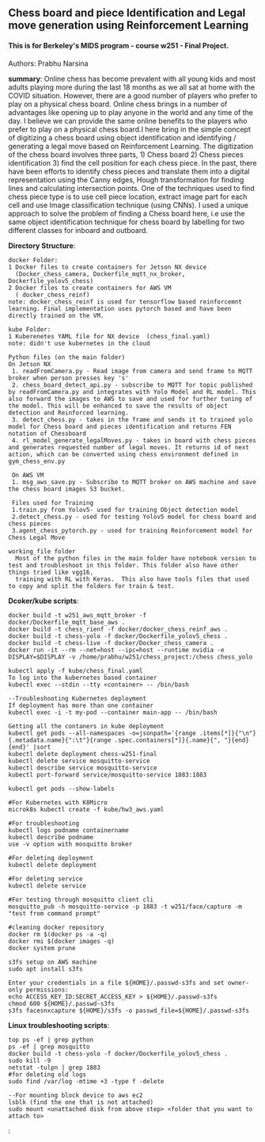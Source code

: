 ## Chess board and piece Identification and Legal move generation using Reinforcement Learning
#### This is for Berkeley's MIDS program - course w251 - Final Project.

Authors: Prabhu Narsina

<b>summary</b>: Online chess has become prevalent with all young kids and most adults playing more during the last 18 months as we all sat at home with the COVID situation. However, there are a good number of players who prefer to play on a physical chess board. Online chess brings in a number of advantages like opening up to play anyone in the world and any time of the day. I believe we can provide the same online benefits to the players who prefer to play on a physical chess board.I here bring in the simple concept of digitizing a chess board using object identification and identifying / generating a legal move based on Reinforcement Learning. The digitization of the chess board involves three parts, 1) Chess board  2) Chess pieces identification 3) find the cell position for each chess piece. In the past, there have been efforts to identify chess pieces and translate them into a digital representation using the Canny edges, Hough transformation for finding lines and calculating intersection points. One of the techniques used to find chess piece type is to use cell piece location, extract image part for each cell and use Image classification technique (using CNNs).  I used a unique approach to solve the problem of finding a Chess board here, i.e use the same object identification technique for chess board by labelling for two different classes for inboard and outboard.

<b>Directory Structure</b>:    
  
    docker Folder:  
    1 Docker files to create containers for Jetson NX device 
      (Docker_chess_camera, Dockerfile_mqtt_nx_broker, Dockerfile_yolov5_chess)  
    2 Docker files to create containers for AWS VM  
      ( docker_chess_reinf)  
    note: docker_chess_reinf is used for tensorflow based reinforcemnt learning. Final implementation uses pytorch based and have been directly trained on the VM.
    
    kube Folder:  
    1 Kuberenetes YAML file for NX device  (chess_final.yaml)
    note: didn't use kubernetes in the cloud

    Python files (on the main folder)
    On Jetson NX
     1. readFromCamera.py - Read image from camera and send frame to MQTT broker when person presses key 's'  
     2. chess_board_detect_api.py - subscribe to MQTT for topic published by readFromCamera.py and integrates with Yolo Model and RL model. This also forward the images to AWS to save and used for further tuning of the model. This will be enhanced to save the results of object detection and Reinforced learning.
     3. detect_chess.py - takes in the frame and sends it to trained yolo model for Chess board and pieces identification and returns FEN notation of Chessboard
     4. rl_model_generate_legalMoves.py - takes in board with chess pieces and generates requested number of legal moves. It returns id of next action, which can be converted using chess environment defined in gym_chess_env.py
             
     On AWS VM 
     1. msg_aws_save.py - Subscribe to MQTT broker on AWS machine and save the chess board images S3 bucket.
     
     Files used for Training
     1.train.py from Yolov5- used for training Object detection model 
     2.detect_chess.py - used for testing Yolov5 model for chess board and chess pieces
     3.agent_chess_pytorch.py - used for training Reinforcement model for Chess Legal Move
     
    working_file folder
      Most of the python files in the main folder have notebook version to test and troubleshoot in this folder. This folder also have other things tried like vgg16,  
      training with RL with Keras.  This also have tools files that used to copy and split the folders for train & test.
     
   
<b>Dcoker/kube scripts</b>:    
  
    docker build -t w251_aws_mqtt_broker -f docker/Dockerfile_mqtt_base_aws .  
    docker build -t chess_rienf -f docker/docker_chess_reinf_aws .  
    docker build -t chess-yolo -f docker/Dockerfile_yolov5_chess .  
    docker build -t chess-live -f docker/Docker_chess_camera .  
    docker run -it --rm --net=host --ipc=host --runtime nvidia -e DISPLAY=$DISPLAY -v /home/prabhu/w251/chess_project:/chess chess_yolo  

    kubectl apply -f kube/chess_final.yaml  
    To log into the kubernetes based container  
    kubectl exec --stdin --tty <container> -- /bin/bash  
    
    --Troubleshooting Kubernetes deployment  
    If deployment has more than one container  
    kubectl exec -i -t my-pod --container main-app -- /bin/bash  

    Getting all the contaners in kube deployment  
    kubectl get pods --all-namespaces -o=jsonpath='{range .items[*]}{"\n"}{.metadata.name}{":\t"}{range .spec.containers[*]}{.name}{", "}{end}{end}' |sort  
    kubectl delete deployment chess-w251-final  
    kubectl delete service mosquitto-service  
    kubectl describe service mosquitto-service  
    kubectl port-forward service/mosquitto-service 1883:1883  
 
    kubectl get pods --show-labels  

    #For Kubernetes with K8Micro
    microk8s kubectl create -f kube/hw3_aws.yaml

    #For troubleshooting
    kubectl logs podname containername
    kubectl describe podname
    use -v option with mosquitto broker

    #For deleting deployment
    kubectl delete deployment

    #For deleting service
    kubectl delete service

    #For testing through mosquitto client cli
    mosquitto_pub -h mosquitto-service -p 1883 -t w251/face/capture -m "test from command prompt"

    #cleaning docker repository
    docker rm $(docker ps -a -q)
    docker rmi $(docker images -q)
    docker system prune

    s3fs setup on AWS machine
    sudo apt install s3fs

    Enter your credentials in a file ${HOME}/.passwd-s3fs and set owner-only permissions:
    echo ACCESS_KEY_ID:SECRET_ACCESS_KEY > ${HOME}/.passwd-s3fs
    chmod 600 ${HOME}/.passwd-s3fs
    s3fs facesnxcapture ${HOME}/s3fs -o passwd_file=${HOME}/.passwd-s3fs

<b>Linux troubleshooting scripts</b>:    
  
    top ps -ef | grep python  
    ps -ef | grep mosquitto   
    docker build -t chess-yolo -f docker/Dockerfile_yolov5_chess .
    sudo kill -9  
    netstat -tulpn | grep 1883  
    #for deleting old logs  
    sudo find /var/log -mtime +3 -type f -delete  
    
    --For mounting block device to aws ec2
    lsblk (find the one that is not attached)
    sudo mount <unattached disk from above step> <folder that you want to attach to>
    
<b></b>:  
      
     
    









